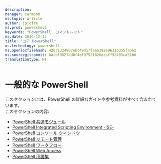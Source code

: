 ```yaml
---
description: 
manager: carmonm
ms.topic: article
author: jpjofre
ms.prod: powershell
keywords: "PowerShell, コマンドレット"
ms.date: 2016-12-12
title: "コア PowerShell"
ms.technology: powershell
ms.openlocfilehash: 42031324907ebc49d17faaa192e9631b355fa6b2
ms.sourcegitcommit: 8acbf9827ad8f4ef9753f826ecaff58495ca51b0
translationtype: HT
---
```

#  <a name="common-powershell"></a>一般的な PowerShell
このセクションには、PowerShell の詳細なガイドや参考資料がすべて含まれています。  
このセクションの内容:
-  [PowerShell 共通モジュール](core-modules.md)
-  [PowerShell Integrated Scripting Environment -ISE-](ise-guide.md)
-  [PowerShell コンソール ウィンドウ](console-guide.md)
-  [PowerShell リモート管理](Running-Remote-Commands.md)
-  [PowerShell ワークフロー](workflows-guide.md)
-  [PowerShell Web Access ](web-access.md)
-  [PowerShell 用語集](../Windows-PowerShell-Glossary.md)

